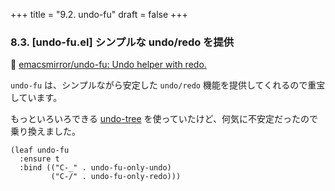 +++
title = "9.2. undo-fu"
draft = false
+++
### 8.3. [undo-fu.el] シンプルな undo/redo を提供
🔗 [emacsmirror/undo-fu: Undo helper with redo.](https://github.com/emacsmirror/undo-fu)

`undo-fu` は、シンプルながら安定した `undo/redo` 機能を提供してくれるので重宝しています。

もっといろいろできる [undo-tree](https://github.com/apchamberlain/undo-tree.el)  を使っていたけど、何気に不安定だったので乗り換えました。

```elisp
(leaf undo-fu
  :ensure t
  :bind (("C-_" . undo-fu-only-undo)
		 ("C-/" . undo-fu-only-redo)))
```
